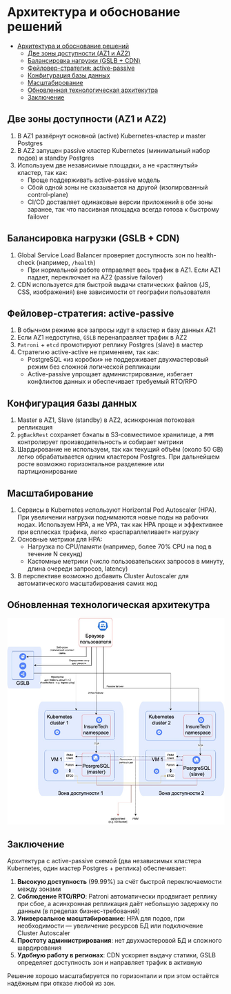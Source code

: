 # Архитектура и обоснование решений

- [Архитектура и обоснование решений](#архитектура-и-обоснование-решений)
  - [Две зоны доступности (AZ1 и AZ2)](#две-зоны-доступности-az1-и-az2)
  - [Балансировка нагрузки (GSLB + CDN)](#балансировка-нагрузки-gslb--cdn)
  - [Фейловер-стратегия: active-passive](#фейловер-стратегия-active-passive)
  - [Конфигурация базы данных](#конфигурация-базы-данных)
  - [Масштабирование](#масштабирование)
  - [Обновленная технологическая архитекутра](#обновленная-технологическая-архитекутра)
  - [Заключение](#заключение)


## Две зоны доступности (AZ1 и AZ2)
1. В AZ1 развёрнут основной (active) Kubernetes‑кластер и master Postgres
2. В AZ2 запущен passive кластер Kubernetes (минимальный набор подов) и standby Postgres
3. Используем две независимые площадки, а не «растянутый» кластер, так как:
   - Проще поддерживать active-passive модель
   - Сбой одной зоны не сказывается на другой (изолированный control-plane)
   - CI/CD доставляет одинаковые версии приложений в обе зоны заранее, так что пассивная площадка всегда готова к быстрому failover

## Балансировка нагрузки (GSLB + CDN)
1. Global Service Load Balancer проверяет доступность зон по health-check (например, `/health`)
   - При нормальной работе отправляет весь трафик в AZ1. Если AZ1 падает, переключает на AZ2 (passive failover)
2. CDN используется для быстрой выдачи статических файлов (JS, CSS, изображения) вне зависимости от географии пользователя

## Фейловер-стратегия: active-passive
1. В обычном режиме все запросы идут в кластер и базу данных AZ1
2. Если AZ1 недоступна, `GSLB` перенаправляет трафик в AZ2
3. `Patroni` + `etcd` промотируют реплику Postgres (slave) в мастер
4. Стратегию active-active не применяем, так как:
   - PostgreSQL «из коробки» не поддерживает двухмастеровый режим без сложной логической репликации
   - Active-passive упрощает администрирование, избегает конфликтов данных и обеспечивает требуемый RTO/RPO

## Конфигурация базы данных
1. Master в AZ1, Slave (standby) в AZ2, асинхронная потоковая репликация
2. `pgBackRest` сохраняет бэкапы в S3‑совместимое хранилище, а `PMM` контролирует производительность и собирает метрики
3. Шардирование не используем, так как текущий объём (около 50 GB) легко обрабатывается одним кластером Postgres. При дальнейшем росте возможно горизонтальное разделение или партиционирование

## Масштабирование
1. Сервисы в Kubernetes используют Horizontal Pod Autoscaler (HPA). При увеличении нагрузки поднимаются новые поды на рабочих нодах. Используем HPA, а не VPA, так как HPA проще и эффективнее при всплесках трафика, легко «распараллеливает» нагрузку
2. Основные метрики для HPA:
   - Нагрузка по CPU/памяти (например, более 70% CPU на под в течение N секунд)
   - Кастомные метрики (число пользовательских запросов в минуту, длина очереди запросов, latency)
3. В перспективе возможно добавить Cluster Autoscaler для автоматического масштабирования самих нод

## Обновленная технологическая архитекутра
![](InureTech_технологическая_архитектура_to-be.jpg)

## Заключение

Архитектура с active-passive схемой (два независимых кластера Kubernetes, один мастер Postgres + реплика) обеспечивает:
1. **Высокую доступность** (99.99%) за счёт быстрой переключаемости между зонами
2. **Соблюдение RTO/RPO**: Patroni автоматически продвигает реплику при сбое, а асинхронная репликация даёт небольшую задержку по данным (в пределах бизнес-требований)
3. **Универсальное масштабирование**: HPA для подов, при необходимости — увеличение ресурсов БД или подключение Cluster Autoscaler
4. **Простоту администрирования**: нет двухмастеровой БД и сложного шардирования
5. **Удобную работу в регионах**: CDN ускоряет выдачу статики, GSLB определяет доступность зон и направляет трафик в активную

Решение хорошо масштабируется по горизонтали и при этом остаётся надёжным при отказе любой из зон.